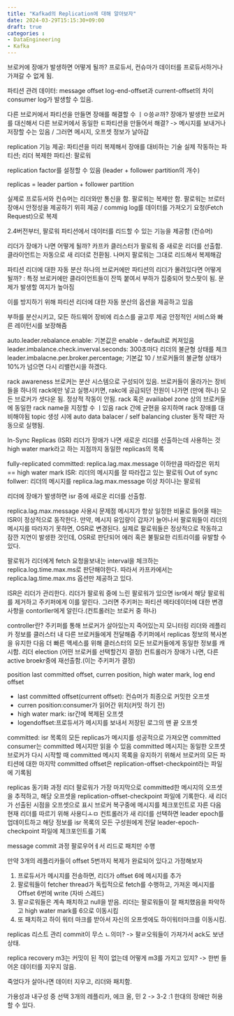 ```yaml
---
title: "Kafkad의 Replication에 대해 알아보자"
date: 2024-03-29T15:15:30+09:00
draft: true
categories :
- DataEngineering
- Kafka
---
```


브로커에 장애가 발생하면 어떻게 될까?
프로듀서, 컨슈마가 데이터를 프로듀서하거나 가져갈 수 없게 됨.

파티션 관려 데이터: message offset
log-end-offset과 current-offset의 차이 consumer log가 발생할 수 있음.

다른 브로커에서 파티션을 만들면 장애를 해결할 수 ㅣㅇ씅ㄹ까?
장애가 발생한 브로커를 대신해서 다른 브로커에서 동일한 ㅌ파티션을 만들어서 해결?
-> 메시지를 보내거나 저장할 수는 있음 / 그러면 메시지, 오프셋 정보가 날아감 

replication 기능 제공: 파티션을 미리 복제해서 장애를 대비하는 기술
실제 작동하는 파티션; 리더
복제한 파티션: 팔로워

replication factor를 설정할 수 있음 (leader + follower partition의 개수)

replicas = leader partion + follower partition 

실제로 프로듀서와 컨슈머는 리더와만 통신을 함. 팔로워는 복제만 함.
팔로워는 브로터 장애시 안정성을 제공하기 위히 제공 / commig log를 데이터를 가져오기 요청(Fetch Request)으로 복제


2.4버전부터, 팔로워 파티션에서 데이터를 리드할 수 있는 기능을 제공함 (컨슈머)

리더가 장애가 나면 어떻게 될까?
카프카 클러스터가 팔로워 중 새로운 리더를 선출함. 클라이언트는 자동으로 새 리더로 전환됨. 나머지 팔로워는 그대로 리드해서 복제해감

파티션 리더에 대한 자동 분산
하나의 브로커에만 파티션의 리더가 몰려있다면 어떻게 될까? : 특정 브로커에만 클라이언트들이 잔뜩 붙여서 부하가 집중되어 핫스팟이 됨. 문제가 발생할 여지가 높아짐

이를 방지하기 위해 파티션 리더에 대한 자동 분산의 옵션을 제공하고 있음

부하를 분산시키고, 모든 하드웨어 장비에 리소스를 골고루 제공 안정적인 서비스와 빠른 레이턴시를 보장해줌

auto.leader.rebalance.enable: 기본값은 enable - default로 켜져있음
leader.imbalance.check.inverval.seconds: 300초마다 리더의 불균형 상태를 체크
leader.imbalacne.per.broker.percentage; 기본값 10 / 브로커들의 불균형 상태가 10%가 넘으면 다시 리밸런시을 하겠다.

rack awareness
브로커는 분산 시스템으로 구성되어 있음. 브로커들이 올라가는 장비들을 하나의 rack에만 넣고 실행시키면, rakc에 공급되던 전원이 나가면 (만에 하나) 모든 브로커가 셧다운 됨. 정상적 작동이 안됨.
rack 혹은 availiabel zone 상의 브로커들에 동일한 rack name을 지정할 수 ㅣ있음
rack 간에 균현을 유지하며 rack 장애를 대비해야됨
topic 생성 시에 auto data balacer / self balancing cluster 동작 때만 자동으로 실행됨.


In-Sync Replicas (ISR)
리더가 장애가 나면 새로운 리더를 선출하는데 사용하는 것
high water mark라고 하는 지점까지 동일한 replicas의 목록

fully-replicated committed: replica.lag.max.message 이하만큼 따라잡은 위치 ==  high water mark
ISR: 리더의 메시지를 잘 따라잡고 있는 팔로워
Out of sync follwer: 리더의 메시지를 replica.lag.max.message 이상 차이나는 팔로워


리더에 장애가 발생하면 isr 중에 새로운 리더를 선출함.

replica.lag.max.message 사용시 문제점
메시지가 항상 일정한 비율로 들어올 때는 ISR이 정상적으로 동작한다.
만약, 메시지 유입량이 갑자기 늘어나서 팔로워들이 리더의 메시지를 따라자기 못하면, OSR로 변경된다.
실제로 팔로워들은 정상적으로 작동하고 잠깐 지연이 발생한 것인데, OSR로 판단되어 에러 혹은 불필요한 리트라이를 유발할 수 있다.

팔로워가 리더에게 fetch 요청을보내는 interval을 체크하는 replica.log.time.max.ms로 판단해야한다.
따라서 카프카에서는 replica.lag.time.max.ms 옵션만 제공하고 있다.

ISR은 리더가 관리한다.
리더가 팔로워 중에 느린 팔로워가 있으면 isr에서 해당 팔로워를 제거하고 주키퍼에게 이를 알린다. 그러면 주키퍼는 파티션 메타데이터에 대한 변경사항을  contorller에게 알린다.(컨트롤러는 브로커 중 하나)

controller란?
주키퍼를 통해 브로커가 살아있는지 죽어있는지 모니터링
리더와 레플리카 정보를 클러스터 내 다른 브로커들에게 전달해줌
주키퍼에서 replicas 정보의 복사본을 유지한 다음 더 빠른 액세스를 위해 클러스터의 모든 브로커들에게 동일한 정보를 캐시함.
리더 election (어떤 브로커를 선택할건지 결정)
컨트롤러가 장애가 나면, 다른 active broekr중에 재선출함.(이는 주키퍼가 결정)


position
last committed offset, curren position, high water mark, log end offset

- last committed offset(current offset): 컨슈머가 최종으로 커밋한 오프셋
- curren position:consumer가 읽어간 위치(커밋 하기 전)
- high water mark: isr간에 복제된 오프셋
- logendoffset:프로듀서가 메시지를 보내서 저장된 로그의 맨 끝 오프셋

committed: isr 목록의 모든 replicas가 메시지를 성공적으로 가져오면 committed
consumer는 committed 메시지만 읽을 수 있음
committed 메시지는 동일한 오프셋
브로커가 다시 시작할 때 committed 메시지 목록을 유지하기 위해서 브로커의 모든 파티션에 대한 마지막 committed offset은 replication-offset-checkpoint라는 파일에 기록됨


replicas 동기화 과정
리더 팔로워가 가장 마지막으로 committed한 메시지의 오프셋을 추적하고, 해당 오프셋을 replication-offset-checkpoint 파일에 기록한다.
새 리더가 선출된 시점을 오프셋으로 표시
브로커 복구중에 메시지를 체크포인트로 자른 다음 현재 리더를 따르기 위해 사용디ㅗㅁ
컨트롤러가 새 리더를 선택하면 leader epoch를 업데이트하고 해당 정보를 isr 목록의 모든 구성원에게 전달
leader-epoch-checkpoint 파일에 체크포인트를 기록

message commit 과정
팔로우어ㅔ서 리드로 패치만 수행

만약 3개의 레플리카들이 offset 5번까지 복제가 완료되어 있다고 가정해보자

1. 프로듀서가 메시지를 전송하면, 리더가 offset 6에 메시지를 추가 
2. 팔로워들이 fetcher thread가 독립적으로 fetch를 수행하고, 가져온 메시지를 Offset 6번에 write
   (자바 스레드)
3. 팔ㄹ로워들은 계속 패치하고 null을 받음. 리더는 팔로워들이 잘 패치했음을 파악하고 high water mark를 6으로 이동시킴
4. 또 패치하고 하이 워터 마크를 받아서 자신의 오프셋에도 하이워터마크를 이동시킴.

replicas 리스트 관리
commit이 무스 ㄴ의미? -> 팔ㄹ오워들이 가져가서 ack도 보낸 상태.

replica recovery
m3는 커밋이 된 적이 없는데 어떻게 m3를 가지고 있지? -> 한번 들어온 데이터를 지우지 않음.

죽었다가 살아나면 데이터 지우고, 리더와 패치함.

가용성과 내구성 중 선택
3개의 레플리카, 에크 올, 민 2 -> 3-2 :1 한대의 장애만 허용할 수 있다.

